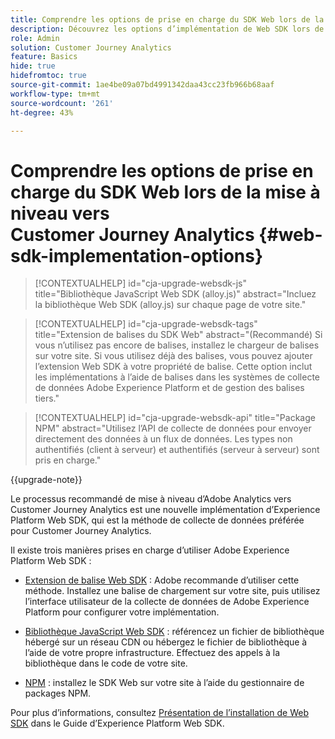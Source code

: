 ```yaml
---
title: Comprendre les options de prise en charge du SDK Web lors de la mise à niveau vers Customer Journey Analytics
description: Découvrez les options d’implémentation de Web SDK lors de la mise à niveau vers Customer Journey Analytics
role: Admin
solution: Customer Journey Analytics
feature: Basics
hide: true
hidefromtoc: true
source-git-commit: 1ae4be09a07bd4991342daa43cc23fb966b68aaf
workflow-type: tm+mt
source-wordcount: '261'
ht-degree: 43%

---
```


# Comprendre les options de prise en charge du SDK Web lors de la mise à niveau vers Customer Journey Analytics {#web-sdk-implementation-options}

<!-- markdownlint-disable MD034 -->

>[!CONTEXTUALHELP]
>id="cja-upgrade-websdk-js"
>title="Bibliothèque JavaScript Web SDK (alloy.js)"
>abstract="Incluez la bibliothèque Web SDK (alloy.js) sur chaque page de votre site."

<!-- markdownlint-enable MD034 -->

<!-- markdownlint-disable MD034 -->

>[!CONTEXTUALHELP]
>id="cja-upgrade-websdk-tags"
>title="Extension de balises du SDK Web"
>abstract="(Recommandé) Si vous n’utilisez pas encore de balises, installez le chargeur de balises sur votre site. Si vous utilisez déjà des balises, vous pouvez ajouter l’extension Web SDK à votre propriété de balise. Cette option inclut les implémentations à l’aide de balises dans les systèmes de collecte de données Adobe Experience Platform et de gestion des balises tiers."

<!-- markdownlint-enable MD034 -->

<!-- markdownlint-disable MD034 -->

>[!CONTEXTUALHELP]
>id="cja-upgrade-websdk-api"
>title="Package NPM"
>abstract="Utilisez l’API de collecte de données pour envoyer directement des données à un flux de données. Les types non authentifiés (client à serveur) et authentifiés (serveur à serveur) sont pris en charge."

<!-- markdownlint-enable MD034 -->

{{upgrade-note}}

Le processus recommandé de mise à niveau d’Adobe Analytics vers Customer Journey Analytics est une nouvelle implémentation d’Experience Platform Web SDK, qui est la méthode de collecte de données préférée pour Customer Journey Analytics.

Il existe trois manières prises en charge d’utiliser Adobe Experience Platform Web SDK :

* [Extension de balise Web SDK](https://experienceleague.adobe.com/en/docs/experience-platform/web-sdk/install/extension) : Adobe recommande d’utiliser cette méthode. Installez une balise de chargement sur votre site, puis utilisez l’interface utilisateur de la collecte de données de Adobe Experience Platform pour configurer votre implémentation.

* [Bibliothèque JavaScript Web SDK](https://experienceleague.adobe.com/en/docs/experience-platform/web-sdk/install/library) : référencez un fichier de bibliothèque hébergé sur un réseau CDN ou hébergez le fichier de bibliothèque à l’aide de votre propre infrastructure. Effectuez des appels à la bibliothèque dans le code de votre site.

* [NPM](https://experienceleague.adobe.com/en/docs/experience-platform/web-sdk/install/npm) : installez le SDK Web sur votre site à l’aide du gestionnaire de packages NPM.

Pour plus d’informations, consultez [Présentation de l’installation de Web SDK](https://experienceleague.adobe.com/en/docs/experience-platform/web-sdk/install/overview) dans le Guide d’Experience Platform Web SDK.



